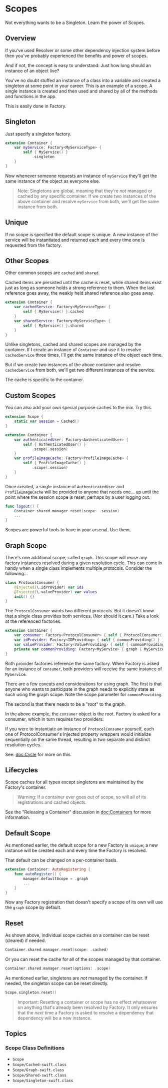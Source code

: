 # Scopes

Not everything wants to be a Singleton. Learn the power of Scopes.

## Overview

If you've used Resolver or some other dependency injection system before then you've probably experienced the benefits and power of scopes.

And if not, the concept is easy to understand: Just how long should an instance of an object live?

You've no doubt stuffed an instance of a class into a variable and created a singleton at some point in your career. This is an example of a scope. A single instance is created and then used and shared by all of the methods and functions in the app.

This is easily done in Factory.

## Singleton

Just specify a singleton factory.

```swift
extension Container {
    var myService: Factory<MyServiceType> { 
        self { MyService() }
            .singleton
    }
}
```
Now whenever someone requests an instance of `myService` they'll get the same instance of the object as everyone else.

> Note: Singletons are global, meaning that they're *not* managed or cached by any specific container. If we create two instances of the above container and resolve `myService` from both, we'll get the same instance from both.

## Unique

If no scope is specified the default scope is unique. A new instance of the service will be instantiated and returned each and every time one is requested from the factory.

## Other Scopes

Other common scopes are `cached` and `shared`. 

Cached items are persisted until the cache is reset, while shared items exist just as long as someone holds a strong reference to them. When the last reference goes away, the weakly held shared reference also goes away.

```swift
extension Container {
    var cachedService: Factory<MyServiceType> { 
        self { MyService() }.cached
    }
    var sharedService: Factory<MyServiceType> { 
        self { MyService() }.shared
    }
}
```

Unlike singletons, cached and shared scopes are managed by the container. If I create an instance of `Container` and use it to resolve `cachedService` three times, I'll get the same instance of the object each time.

But if we create two instances of the above container and resolve `cachedService` from both, we'll get two different instances of the service.

The cache is specific to the container.

## Custom Scopes

You can also add your own special purpose caches to the mix. Try this.

```swift
extension Scope {
    static var session = Cached()
}

extension Container {
    var authenticatedUser: Factory<AuthenticatedUser> { 
        self { AuthenticatedUser() }
            .scope(.session)
    }
    var profileImageCache: Factory<ProfileImageCache> { 
        self { ProfileImageCache() } 
            .scope(.session)
    }
}
```
Once created, a single instance of `AuthenticatedUser` and `ProfileImageCache` will be provided to anyone that needs one... up until the point where the session scope is reset, perhaps by a user logging out.

```swift
func logout() {
    Container.shared.manager.reset(scope: .session)
    ...
}
```
Scopes are powerful tools to have in your arsenal. Use them.

## Graph Scope

There's one additional scope, called `graph`. This scope will reuse any factory instances resolved during a given resolution cycle. This can come in handy when a single class implements multiple protocols. Consider the following...
```swift
class ProtocolConsumer {
    @Injected(\.idProvider) var ids
    @Injected(\.valueProvider) var values
    init() {}
}
```
The `ProtocolConsumer` wants two different protocols. But it doesn't know that a single class provides both services. (Nor should it care.) Take a look at the referenced factories.
```swift
extension Container {
    var consumer: Factory<ProtocolConsumer> { self { ProtocolConsumer() } }
    var idProvider: Factory<IDProviding> { self { commonProviding() } }
    var valueProvider: Factory<ValueProviding> { self { commonProviding() } }
    private var commonProviding: Factory<MyService> { graph { MyService() } }
}
```
Both provider factories reference the same factory. When Factory is asked for an instance of `consumer`, both providers will receive the same instance of `MyService`.

There are a few caveats and considerations for using graph. The first is that anyone who wants to participate in the graph needs to explicitly state as such using the graph scope. Note the scope parameter for `commonProviding`.

The second is that there needs to be a "root" to the graph. 

In the above example, the `consumer` object is the root. Factory is asked for a consumer, which in turn requires two providers. 

If you were to instantiate an instance of `ProtocolConsumer` yourself, each one of ProtocolConsumer's Injected property wrappers would initialize sequentially on the same thread, resulting in two separate and distinct resolution cycles.

See: <doc:Cycle> for more on this.

## Lifecycles

Scope caches for all types except singletons are maintained by the Factory's container.

> Warning: If a container ever goes out of scope, so will all of its registrations and cached objects.

See the "Releasing a Container" discussion in <doc:Containers> for more information.

## Default Scope

As mentioned earlier, the default scope for a new Factory is `unique`; a new instance will be created each and every time the Factory is resolved.

That default can be changed on a per-container basis.
```swift
extension Container: AutoRegistering {
    func autoRegister() {
        manager.defaultScope = .graph
        ...
    }
}
```
Now any Factory registration that doesn't specify a scope of its own will use the `graph` scope by default.

## Reset

As shown above, individual scope caches on a container can be reset (cleared) if needed.
```swift
Container.shared.manager.reset(scope: .cached)
```
Or you can reset the cache for all of the scopes managed by that container.
```swift
Container.shared.manager.reset(options: .scope)
```
As mentioned earlier, singletons are *not* managed by the container. If needed, the singleton scope can be reset directly.
```swift
Scope.singleton.reset()
```
> Important: Resetting a container or scope has no effect whatsoever on anything that's already been resolved by Factory. It only ensures that the *next* time a Factory is asked to resolve a dependency that dependency will be a new instance.

## Topics

### Scope Class Definitions

- ``Scope``
- ``Scope/Cached-swift.class``
- ``Scope/Graph-swift.class``
- ``Scope/Shared-swift.class``
- ``Scope/Singleton-swift.class``
